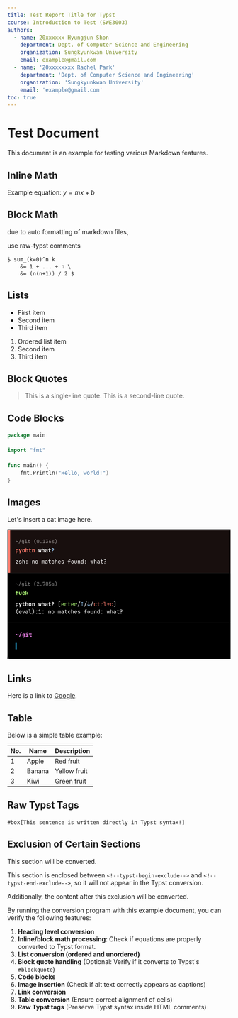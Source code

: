 ```yaml
---
title: Test Report Title for Typst
course: Introduction to Test (SWE3003)
authors:
  - name: 20xxxxxx Hyungjun Shon
    department: Dept. of Computer Science and Engineering
    organization: Sungkyunkwan University
    email: example@gmail.com
  - name: '20xxxxxxxx Rachel Park'
    department: 'Dept. of Computer Science and Engineering'
    organization: 'Sungkyunkwan University'
    email: 'example@gmail.com'
toc: true
---
```


# Test Document

This document is an example for testing various Markdown features.

## Inline Math

Example equation: $y = m x + b$

## Block Math

due to auto formatting of markdown files,

use raw-typst comments

<!--raw-typst-->

```typ
$ sum_(k=0)^n k
    &= 1 + ... + n \
    &= (n(n+1)) / 2 $
```

## Lists

- First item
- Second item
- Third item

1. Ordered list item
2. Second item
3. Third item

## Block Quotes

> This is a single-line quote.
> This is a second-line quote.

## Code Blocks

```go
package main

import "fmt"

func main() {
    fmt.Println("Hello, world!")
}
```

## Images

Let's insert a cat image here.

<!--typst-image
label: test-label
-->

![Cat](./cat.png)

## Links

Here is a link to [Google](https://www.google.com).

## Table

Below is a simple table example:

<!--typst-table
caption: This is an example of a table caption
placement: none
columns: (6em, auto, auto)
align: (center, center, right)
label: mytable
-->

| No. | Name   | Description  |
| --- | ------ | ------------ |
| 1   | Apple  | Red fruit    |
| 2   | Banana | Yellow fruit |
| 3   | Kiwi   | Green fruit  |

## Raw Typst Tags

<!--raw-typst-->

```typ
#box[This sentence is written directly in Typst syntax!]
```

## Exclusion of Certain Sections

This section will be converted.

<!--typst-begin-exclude-->

This section is enclosed between `<!--typst-begin-exclude-->` and
`<!--typst-end-exclude-->`, so it will not appear in the Typst conversion.

<!--typst-end-exclude-->

Additionally, the content after this exclusion will be converted.

By running the conversion program with this example document, you can verify the following features:

1. **Heading level conversion**
2. **Inline/block math processing**: Check if equations are properly converted to Typst format.
3. **List conversion (ordered and unordered)**
4. **Block quote handling** (Optional: Verify if it converts to Typst's `#blockquote`)
5. **Code blocks**
6. **Image insertion** (Check if alt text correctly appears as captions)
7. **Link conversion**
8. **Table conversion** (Ensure correct alignment of cells)
9. **Raw Typst tags** (Preserve Typst syntax inside HTML comments)
